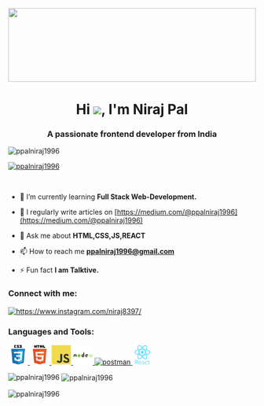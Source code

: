 <img align ="center" width ="100%" height="150" src ="https://media.giphy.com/media/YlY5oyV9VxOJi53Ynq/giphy.gifcid=ecf05e4716cwnkxb9bsn6sil6kdrytawxym5mb9p36tec4q4&rid=giphy.gif&ct=g" alt =""/>
<h1 align="center">Hi <img src="https://raw.githubusercontent.com/MartinHeinz/MartinHeinz/master/wave.gif" width="30px">, I'm Niraj Pal</h1>
<h3 align="center">A passionate frontend developer from India</h3>

<p align="left"> <img src="https://komarev.com/ghpvc/?username=ppalniraj1996&label=Profile%20views&color=0e75b6&style=flat" alt="ppalniraj1996" /> </p>

<p align="left"> <a href="https://github.com/ryo-ma/github-profile-trophy"><img src="https://github-profile-trophy.vercel.app/?username=ppalniraj1996" alt="ppalniraj1996" /></a> </p>

<p align="left"> <a href="https://twitter.com/" target="blank"><img src="https://img.shields.io/twitter/follow/?logo=twitter&style=for-the-badge" alt="" /></a> </p>

- 🌱 I’m currently learning **Full Stack Web-Development.**

- 📝 I regularly write articles on [https://medium.com/@ppalniraj1996](https://medium.com/@ppalniraj1996)

- 💬 Ask me about **HTML,CSS,JS,REACT**

- 📫 How to reach me **ppalniraj1996@gmail.com**

- ⚡ Fun fact **I am Talktive.**

<h3 align="left">Connect with me:</h3>
<p align="left">
<a href="https://instagram.com/https://www.instagram.com/niraj8397/" target="blank"><img align="center" src="https://raw.githubusercontent.com/rahuldkjain/github-profile-readme-generator/master/src/images/icons/Social/instagram.svg" alt="https://www.instagram.com/niraj8397/" height="30" width="40" /></a>
</p>

<h3 align="left">Languages and Tools:</h3>
<p align="left"> <a href="https://www.w3schools.com/css/" target="_blank" rel="noreferrer"> <img src="https://raw.githubusercontent.com/devicons/devicon/master/icons/css3/css3-original-wordmark.svg" alt="css3" width="40" height="40"/> </a> <a href="https://www.w3.org/html/" target="_blank" rel="noreferrer"> <img src="https://raw.githubusercontent.com/devicons/devicon/master/icons/html5/html5-original-wordmark.svg" alt="html5" width="40" height="40"/> </a> <a href="https://developer.mozilla.org/en-US/docs/Web/JavaScript" target="_blank" rel="noreferrer"> <img src="https://raw.githubusercontent.com/devicons/devicon/master/icons/javascript/javascript-original.svg" alt="javascript" width="40" height="40"/> </a> <a href="https://nodejs.org" target="_blank" rel="noreferrer"> <img src="https://raw.githubusercontent.com/devicons/devicon/master/icons/nodejs/nodejs-original-wordmark.svg" alt="nodejs" width="40" height="40"/> </a> <a href="https://postman.com" target="_blank" rel="noreferrer"> <img src="https://www.vectorlogo.zone/logos/getpostman/getpostman-icon.svg" alt="postman" width="40" height="40"/> </a> <a href="https://reactjs.org/" target="_blank" rel="noreferrer"> <img src="https://raw.githubusercontent.com/devicons/devicon/master/icons/react/react-original-wordmark.svg" alt="react" width="40" height="40"/> </a> </p>

<p><img align="left" src="https://github-readme-stats.vercel.app/api/top-langs?username=ppalniraj1996&show_icons=true&locale=en&layout=compact" alt="ppalniraj1996" /></p>

<p>&nbsp;<img align="center" src="https://github-readme-stats.vercel.app/api?username=ppalniraj1996&show_icons=true&locale=en" alt="ppalniraj1996" /></p>

<p><img align="center" src="https://github-readme-streak-stats.herokuapp.com/?user=ppalniraj1996&" alt="ppalniraj1996" /></p>
